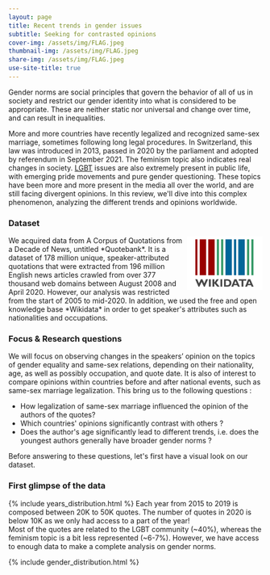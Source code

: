 ```yaml
---
layout: page
title: Recent trends in gender issues
subtitle: Seeking for contrasted opinions
cover-img: /assets/img/FLAG.jpeg
thumbnail-img: /assets/img/FLAG.jpeg
share-img: /assets/img/FLAG.jpeg
use-site-title: true
---
```



Gender norms are social principles that govern the behavior of all of us in society and restrict our gender identity into what is considered to be appropriate. These are neither static nor universal and change over time, and can result in inequalities.

More and more countries have recently legalized and recognized same-sex marriage, sometimes following long legal procedures. In Switzerland, this law was introduced in 2013, passed in 2020 by the parliament and adopted by referendum in September 2021. The feminism topic also indicates real changes in society. [LGBT](https://en.wikipedia.org/wiki/LGBT_community) issues are also extremely present in public life, with emerging pride movements and pure gender questioning. 
These topics have been more and more present in the media all over the world, and are still facing divergent opinions. In this review, we'll dive into this complex phenomenon, analyzing the different trends and opinions worldwide.

### Dataset

<img src="assets/img/wikidata_logo.png" alt="wikidata_logo" width="150" style="float:right"/>
We acquired data from A Corpus of Quotations from a Decade of News, untitled *Quotebank*. It is a dataset of 178 million unique, speaker-attributed quotations that were extracted from 196 million English news articles crawled from over 377 thousand web domains between August 2008 and April 2020. However, our analysis was restricted from the start of 2005 to mid-2020. In addition, we used the free and open knowledge base *Wikidata* in order to get speaker's attributes such as nationalities and occupations.



### Focus & Research questions 

We will focus on observing changes in the speakers’ opinion on the topics of gender equality and same-sex relations, depending on their nationality, age, as well as possibly occupation, and quote date. It is also of interest to compare opinions within countries before and after national events, such as same-sex marriage legalization. This bring us to the following questions : 

- How legalization of same-sex marriage influenced the opinion of the authors of the quotes?
- Which countries' opinions significantly contrast with others ?
- Does the author's age significantly lead to different trends, i.e. does the youngest authors generally have broader gender norms ? 

Before answering to these questions, let's first have a visual look on our dataset.

### First glimpse of the data
<!--- _(add bar plot)!_ -->
{% include years_distribution.html %}
Each year from 2015 to 2019 is composed between 20K to 50K quotes. The number of quotes in 2020 is below 10K as we only had access to a part of the year!  
Most of the quotes are related to the LGBT community (~40%), whereas the feminism topic is a bit less represented (~6-7%). However, we have access to enough data to make a complete analysis on gender norms.

<!--- _(add bar plot)!_ -->
{% include gender_distribution.html %}




